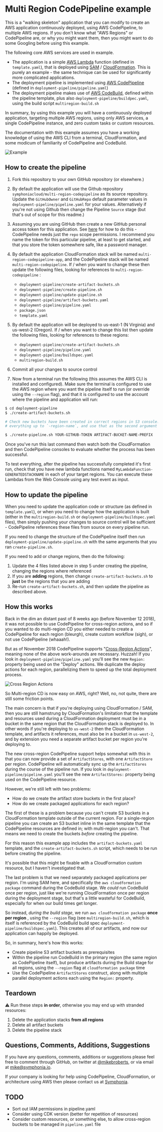 # Multi Region CodePipeline example

This is a "walking skeleton" application that you can modify to create an AWS application
continuously deployed, using AWS CodePipeline, to multiple AWS regions. If you don't know what "AWS Regions" or CodePipeline are, or why you might want them, then you might want to do some Googling before using this example.

The following core AWS services are used in example.

* The application is a simple [AWS Lambda](https://aws.amazon.com/lambda/) function (defined in `template.yaml`), that is deployed using [SAM](https://docs.aws.amazon.com/serverless-application-model/latest/developerguide/what-is-sam.html) / [CloudFormation](https://aws.amazon.com/cloudformation/). This is purely an example - the same technique can be used for significantly more complicated applications.
* The deployment pipeline is implemented using [AWS CodePipeline](https://aws.amazon.com/codepipeline/) (defined in `deployment-pipeline/pipeline.yaml`)
* The deployment pipeline makes use of [AWS CodeBuild](https://aws.amazon.com/codebuild/), defined within the pipeline template, plus also `deployment-pipeline/buildpec.yaml`, using the build script `multiregion-build.sh`

In summary, by using this example you will have a continuously deployed application, targeting multiple AWS regions, using only AWS services, a single CodePipeline instance, and zero custom tasks or custom resources.

The documentation with this example assumes you have a working knowledge of using the AWS CLI from a terminal, CloudFormation, and some modicum of familiarity of CodePipeline and CodeBuild.

![Example](images/example-output.png "Example of 2 region deployment")

## How to create the pipeline

1. Fork this repository to your own GitHub repository (or elsewhere.)

1. By default the application will use the Github repository `symphoniacloud/multi-region-codepipeline` as its source repository. Update the `GitHubOwner` and `GitHubRepo` default parameter values in `deployment-pipeline/pipeline.yaml` for your values. Alternatively if you're not using Github then change the Pipeline `Source` stage (but that's out of scope for this readme.)

1. Assuming you are using GitHub then create a new GitHub personal access token for this application. See [here](https://help.github.com/articles/creating-a-personal-access-token-for-the-command-line/) for how to do this - CodePipeline needs just the `repo` scope permissions. I recommend you name the token for this particular pipeline, at least to get started, and that you store the token somewhere safe, like a password manager.

1. By default the application CloudFormation stack will be named `multi-region-codepipeline-app`, and the CodePipeline stack will be named `multi-region-codepipeline`. If / when you want to change these then update the following files, looking for references to `multi-region-codepipeline` :
    * `deployment-pipeline/create-artifact-buckets.sh`
    * `deployment-pipeline/create-pipeline.sh`
    * `deployment-pipeline/update-pipeline.sh`
    * `deployment-pipeline/artifact-buckets.yaml`
    * `deployment-pipeline/pipeline.yaml`
    * `package.json`
    * `template.yaml`

1. By default the application will be deployed to us-east-1 (N Virginia) and us-west-2 (Oregon). If / when you want to change this list then update the following files, looking for references to these regions:
    * `deployment-pipeline/create-artifact-buckets.sh`
    * `deployment-pipeline/pipeline.yaml`
    * `deployment-pipeline/buildspec.yaml`
    * `multiregion-build.sh`

1. Commit all your changes to source control

1. Now from a terminal run the following (this assumes the AWS CLI is installed and configured). Make sure the terminal is configured to use the AWS region where you want the pipeline itself to run (or override using the `--region` flag), and that it is configured to use the account where the pipeline and application will run:

``` bash
$ cd deployment-pipeline
$ ./create-artifact-buckets.sh

# Check new buckets have been created in correct regions in S3 console. Take the prefix,
# everything up to `-region-name`, and use that as the second argument below

$ ./create-pipeline.sh YOUR-GITHUB-TOKEN ARTIFACT-BUCKET-NAME-PREFIX
```

Once you've run this last command then watch both the CloudFormation and then CodePipeline consoles to evaluate whether the process has been successful.

To test everything, after the pipeline has successfully completed it's first run, check that you have new lambda functions named `MyLambdaFunction-GENERATEDSTACKNAME` in each of your target regions. You can execute these Lambdas from the Web Console using any test event as input.

## How to update the pipeline

When you need to update the application code or structure (as defined in `template.yaml`), or when you need to change how the application is built (either in the `multiregion-build.sh` or `deployment-pipeline/buildspec.yaml` files), then simply pushing your changes to source control will be sufficient - CodePipeline references these files from source on every pipeline run.

If you need to change the structure of the CodePipeline itself then run `deployment-pipeline/update-pipeline.sh` with the same arguments that you ran `create-pipeline.sh`.

If you need to add or change regions, then do the following:

1. Update the 4 files listed above in step 5 under creating the pipeline, changing the regions where referenced
2. If you are **adding** regions, then change `create-artifact-buckets.sh` to **just** be the regions that you are adding
3. Re-run `create-artifact-buckets.sh`, and then update the pipeline as described above.

## How this works

Back in the dim an distant past of 8 weeks ago (before November 12 2018), it was not possible to use CodePipeline for cross-region actions, and so if you wanted to do multi-region CD you either needed to create a CodePipeline for each region (bleurgh), create custom workflow (sigh), or not use CodePipeline (whaaah!).

But as of November 2018 CodePipeline supports "[Cross-Region Actions](https://docs.aws.amazon.com/codepipeline/latest/userguide/actions-create-cross-region.html)", meaning none of the above work-arounds are necessary. Huzzah! If you look in `deployment-pipeline/pipeline.yaml` you'll see the new `Region:` property being used on the "Deploy" actions. We duplicate the deploy actions for each region, parallelizing them to speed up the total deployment process.

![Cross Region Actions](images/cross-region-symbols.png "Cross Region Actions")

So Multi-region CD is now easy on AWS, right? Well, no, not quite, there are still some friction points.

The main concern is that if you're deploying using CloudFormation / SAM, then you are still hamstrung by CloudFormation's limitation that the template and resources used during a CloudFormation deployment must be in a bucket in the same region that the CloudFormation stack is deployed to. In other words if you're deploying to `us-west-2` then the CloudFormation template, and artifacts it references, must also be in a bucket in `us-west-2`, and by extension you need a separate artifact bucket per region you're deploying to.

The new cross-region CodePipeline support helps somewhat with this in that you can now provide a set of `ArtifactStores`, with one `ArtifactStore` per region. CodePipeline will automatically sync up the `ArtifactStores` during the course of the pipeline run. If you look in `deployment-pipeline/pipeline.yaml` you'll see the new `ArtifactStores:` property being used on the CodePipeline resource. 

However, we're still left with two problems:

* How do we create the artifact store buckets in the first place?
* How do we create packaged applications for each region?

The first of these is a problem because you can't create S3 buckets in a CloudFormation template outside of the current region. For a single-region pipeline you can create an S3 bucket inline in the same template that the CodePipeline resources are defined in; with multi-region you can't. That means we need to create the buckets *before* creating the pipeline.

For this reason this example app includes the `artifact-buckets.yaml` template, and the `create-artifact-buckets.sh` script, which needs to be run before creating the pipeline.

It's possible that this might be fixable with a CloudFormation custom resource, but I haven't investigated that.

The last problem is that we need separately packaged applications per region. I'm using SAM here, and specifically the `aws cloudformation package` command during the CodeBuild stage. We *could* run CodeBuild once per region, just like we're running CloudFormation once per region during the deployment stage, but that's a little wasteful for CodeBuild, especially for when our build times get longer.

So instead, *during the build stage*, we run `aws cloudformation package` **once per region** , using the `--region` flag (see `multiregion-build.sh`, which is itself is referenced by the CodeBuild build spec `deployment-pipeline/buildspec.yaml`). This creates all of our artifacts, and now our application can happily be deployed.

So, in summary, here's how this works:

- Create pipeline S3 artifact buckets as prerequisites
- Within the pipeline run CodeBuild in the primary region (the same region as CodePipeline itself), but produce artifacts during the Build stage for all regions, using the `--region` flag at `cloudformation package` time
- Use the CodePipeline `ArtifactStores` construct, along with multiple parallel deployment actions each using the `Region:` property.

## Teardown

:warning: Run these steps **in order**, otherwise you may end up with stranded resources:

1. Delete the application stacks **from all regions**
1. Delete all artifact buckets
1. Delete the pipeline stack

## Questions, Comments, Additions, Suggestions

If you have any questions, comments, additions or suggestions please feel free to comment through GitHub, on twitter at [@mikebroberts](https://twitter.com/mikebroberts), or via email at mike@symphonia.io.

If your company is looking for help using CodePipeline, CloudFormation, or architecture using AWS then please contact us at [Symphonia](https://www.symphonia.io/).

## TODO

* Sort out IAM permissions in pipeline.yaml
* Consider using CDK version (better for repetition of resources)
* Consider custom resources, or something else, to allow cross-region buckets to be managed in `pipeline.yaml` file
